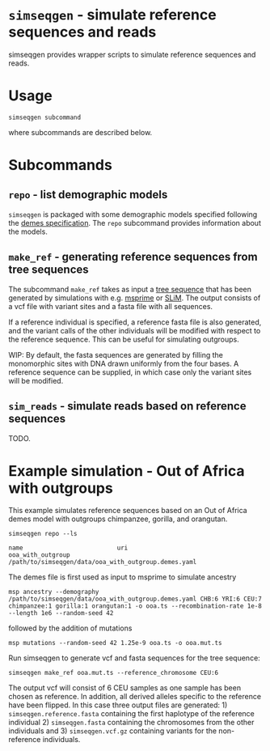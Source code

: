 # `simseqgen` - simulate reference sequences and reads

simseqgen provides wrapper scripts to simulate reference sequences and
reads.

# Usage

    simseqgen subcommand

where subcommands are described below.

# Subcommands

## `repo` - list demographic models

`simseqgen` is packaged with some demographic models specified
following the [demes
specification](https://popsim-consortium.github.io/demes-spec-docs/main/introduction.html).
The `repo` subcommand provides information about the models.

## `make_ref` - generating reference sequences from tree sequences

The subcommand `make_ref` takes as input a [tree
sequence](https://tskit.dev/tutorials/what_is.html) that has been
generated by simulations with e.g.
[msprime](https://tskit.dev/msprime/docs/stable/intro.html) or
[SLiM](https://messerlab.org/slim/). The output consists of a vcf file
with variant sites and a fasta file with all sequences.

If a reference individual is specified, a reference fasta file is also
generated, and the variant calls of the other individuals will be
modified with respect to the reference sequence. This can be useful
for simulating outgroups.

WIP: By default, the fasta sequences are generated by filling the
monomorphic sites with DNA drawn uniformly from the four bases. A
reference sequence can be supplied, in which case only the variant
sites will be modified.

## `sim_reads` - simulate reads based on reference sequences

TODO.

# Example simulation - Out of Africa with outgroups

This example simulates reference sequences based on an Out of Africa
demes model with outgroups chimpanzee, gorilla, and orangutan.

    simseqgen repo --ls

    name                          uri
    ooa_with_outgroup             /path/to/simseqgen/data/ooa_with_outgroup.demes.yaml

The demes file is first used as input to msprime to simulate ancestry

    msp ancestry --demography /path/to/simseqgen/data/ooa_with_outgroup.demes.yaml CHB:6 YRI:6 CEU:7 chimpanzee:1 gorilla:1 orangutan:1 -o ooa.ts --recombination-rate 1e-8 --length 1e6 --random-seed 42

followed by the addition of mutations

    msp mutations --random-seed 42 1.25e-9 ooa.ts -o ooa.mut.ts

Run simseqgen to generate vcf and fasta sequences for the tree sequence:

    simseqgen make_ref ooa.mut.ts --reference_chromosome CEU:6

The output vcf will consist of 6 CEU samples as one sample has been
chosen as reference. In addition, all derived alleles specific to the
reference have been flipped. In this case three output files are
generated: 1) `simseqgen.reference.fasta` containing the first
haplotype of the reference individual 2) `simseqgen.fasta` containing
the chromosomes from the other individuals and 3) `simseqgen.vcf.gz`
containing variants for the non-reference individuals.

